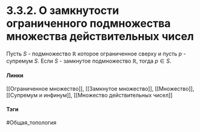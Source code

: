 # 3.3.2. О замкнутости ограниченного подмножества множества действительных чисел
Пусть $S$ - подмножество $\mathbb{R}$ которое ограниченное сверху и пусть $p$ - супремум $S$. Если $S$ - замкнутое подмножество $\mathbb{R}$, тогда $p\in S$.

#### Линки
[[Ограниченное множество]],
[[Замкнутое множество]],
[[Множество]],
[[Супремум и инфинум]],
[[Множество действительных чисел]]
#### Тэги 
 #Общая_топология